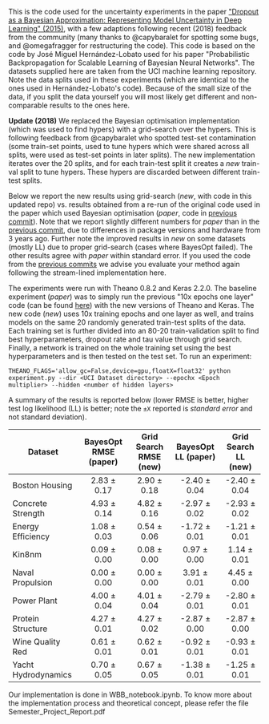 This is the code used for the uncertainty experiments in the paper ["Dropout as a Bayesian Approximation: Representing Model Uncertainty in Deep Learning" (2015)](http://www.cs.ox.ac.uk/people/yarin.gal/website/publications.html#Gal2015Dropout), with a few adaptions following recent (2018) feedback from the community (many thanks to @capybaralet for spotting some bugs, and @omegafragger for restructuring the code). This code is based on the code by José Miguel Hernández-Lobato used for his paper "Probabilistic Backpropagation for Scalable Learning of Bayesian Neural Networks". The datasets supplied here are taken from the UCI machine learning repository. Note the data splits used in these experiments (which are identical to the ones used in Hernández-Lobato's code). Because of the small size of the data, if you split the data yourself you will most likely get different and non-comparable results to the ones here.

**Update (2018)**
We replaced the Bayesian optimisation implementation (which was used to find hypers) with a grid-search over the hypers. This is following feedback from @capybaralet who spotted test-set contamination (some train-set points, used to tune hypers which were shared across all splits, were used as test-set points in later splits). The new implementation iterates over the 20 splits, and for each train-test split it creates a _new_ train-val split to tune hypers. These hypers are discarded between different train-test splits. 

Below we report the new results using grid-search (_new_, with code in this updated repo) vs. results obtained from a re-run of the original code used in the paper which used Bayesian optimisation (_paper_, code in [previous commit](https://github.com/yaringal/DropoutUncertaintyExps/tree/a6259f1db8f5d3e2d743f88ecbde425a07b12445)). Note that we report slightly different numbers for _paper_ than in the [previous commit](https://github.com/yaringal/DropoutUncertaintyExps/tree/a6259f1db8f5d3e2d743f88ecbde425a07b12445), due to differences in package versions and hardware from 3 years ago. Further note the improved results in _new_ on some datasets (mostly LL) due to proper grid-search (cases where BayesOpt failed). The other results agree with _paper_ within standard error. If you used the code from the [previous commits](https://github.com/yaringal/DropoutUncertaintyExps/tree/a6259f1db8f5d3e2d743f88ecbde425a07b12445) we advise you evaluate your method again following the stream-lined implementation here.

The experiments were run with Theano 0.8.2 and Keras 2.2.0. The baseline experiment (_paper_) was to simply run the previous "10x epochs one layer" code (can be found [here](https://github.com/yaringal/DropoutUncertaintyExps/tree/a6259f1db8f5d3e2d743f88ecbde425a07b12445)) with the new versions of Theano and Keras. 
The new code (_new_) uses 10x training epochs and one layer as well, and trains models on the same 20 randomly generated train-test splits of the data. Each training set is further divided into an 80-20 train-validation split to find best hyperparameters, dropout rate and tau value through grid search. Finally, a network is trained on the whole training set using the best hyperparameters and is then tested on the test set. 
To run an experiment:

```
THEANO_FLAGS='allow_gc=False,device=gpu,floatX=float32' python experiment.py --dir <UCI Dataset directory> --epochx <Epoch multiplier> --hidden <number of hidden layers>
```

A summary of the results is reported below (lower RMSE is better, higher test log likelihood (LL) is better; note the `±X` reported is _standard error_ and not standard deviation).

Dataset | BayesOpt RMSE (paper) | Grid Search RMSE (new) | BayesOpt LL (paper) | Grid Search LL (new)
--- | :---: | :---: | :---: | :---:
Boston Housing      | 2.83 ± 0.17 | 2.90 ± 0.18 | -2.40 ± 0.04 | -2.40 ± 0.04
Concrete Strength   | 4.93 ± 0.14 | 4.82 ± 0.16 | -2.97 ± 0.02 | -2.93 ± 0.02
Energy Efficiency   | 1.08 ± 0.03 | 0.54 ± 0.06 | -1.72 ± 0.01 | -1.21 ± 0.01
Kin8nm              | 0.09 ± 0.00 | 0.08 ± 0.00 | 0.97 ± 0.00 | 1.14 ± 0.01
Naval Propulsion    | 0.00 ± 0.00 | 0.00 ± 0.00 | 3.91 ± 0.01 | 4.45 ± 0.00
Power Plant         | 4.00 ± 0.04 | 4.01 ± 0.04 | -2.79 ± 0.01 | -2.80 ± 0.01
Protein Structure   | 4.27 ± 0.01 | 4.27 ± 0.02 | -2.87 ± 0.00 | -2.87 ± 0.00
Wine Quality Red    | 0.61 ± 0.01 | 0.62 ± 0.01 | -0.92 ± 0.01 | -0.93 ± 0.01
Yacht Hydrodynamics | 0.70 ± 0.05 | 0.67 ± 0.05 | -1.38 ± 0.01 | -1.25 ± 0.01

Our implementation is done in WBB_notebook.ipynb. To know more about the implementation process and theoretical concept, please refer the file Semester_Project_Report.pdf

